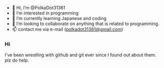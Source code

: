 - 👋 Hi, I’m @PolkaDot31361
- 👀 I’m interested in programming 
- 🌱 I’m currently learning Japanese and coding
- 💞️ I’m looking to collaborate on anything that is related to programming.
- 📫 contact me via e-mail (polkadot31361@gmail.com)

<!---
PolkaDot31361/PolkaDot31361 is a ✨ special ✨ repository because its `README.md` (this file) appears on your GitHub profile.
You can click the Preview link to take a look at your changes.
--->

### Hi 
I've been wrestling with github and git ever since I found out about them.
plz do help.
